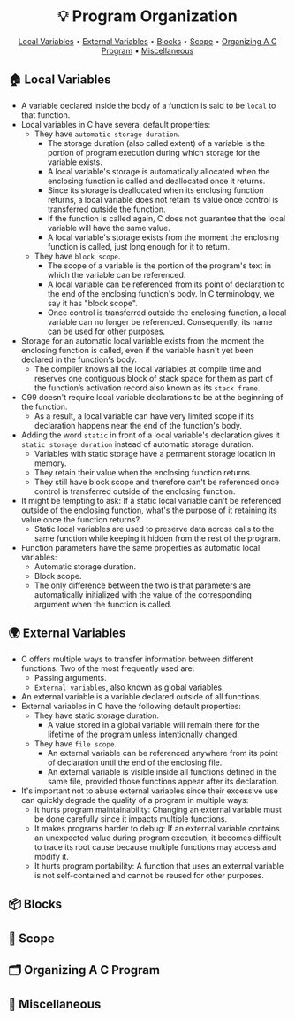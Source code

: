 <h1 align="center">💡<strong> Program Organization</strong></h1>
<p align="center">
  <a href="#house-local-variables">Local Variables</a> •
  <a href="#earth_africa-external-variables">External Variables</a> •
  <a href="#package-blocks">Blocks</a> •
  <a href="#telescope-scope">Scope</a> •
  <a href="#card_index_dividers-organizing-a-c-program">Organizing A C Program</a> •
  <a href="#game_die-miscellaneous"> Miscellaneous</a>
</p>

## :house: Local Variables

* A variable declared inside the body of a function is said to be ```local``` to that function.
* Local variables in C have several default properties:
   * They have ```automatic storage duration```.
      * The storage duration (also called extent) of a variable is the portion of program execution during which storage for the variable exists.
      * A local variable's storage is automatically allocated when the enclosing function is called and deallocated once it returns.
      * Since its storage is deallocated when its enclosing function returns, a local variable does not retain its value once control is transferred outside the function.
      * If the function is called again, C does not guarantee that the local variable will have the same value.
      * A local variable's storage exists from the moment the enclosing function is called, just long enough for it to return.
   * They have ```block scope```.
      * The scope of a variable is the portion of the program's text in which the variable can be referenced.
      * A local variable can be referenced from its point of declaration to the end of the enclosing function's body. In C terminology, we say it has "block scope".
      * Once control is transferred outside the enclosing function, a local variable can no longer be referenced. Consequently, its name can be used for other purposes.
* Storage for an automatic local variable exists from the moment the enclosing function is called, even if the variable hasn't yet been declared in the function's body.
   * The compiler knows all the local variables at compile time and reserves one contiguous block of stack space for them as part of the function’s activation record also known as its ```stack frame```.
* C99 doesn't require local variable declarations to be at the beginning of the function.
   * As a result, a local variable can have very limited scope if its declaration happens near the end of the function's body.
* Adding the word ```static``` in front of a local variable's declaration gives it ```static storage duration``` instead of automatic storage duration.
   * Variables with static storage have a permanent storage location in memory.
   * They retain their value when the enclosing function returns.
   * They still have block scope and therefore can't be referenced once control is transferred outside of the enclosing function.
* It might be tempting to ask: If a static local variable can't be referenced outside of the enclosing function, what's the purpose of it retaining its value once the function returns?
   * Static local variables are used to preserve data across calls to the same function while keeping it hidden from the rest of the program.
* Function parameters have the same properties as automatic local variables:
   * Automatic storage duration.
   * Block scope.
   * The only difference between the two is that parameters are automatically initialized with the value of the corresponding argument when the function is called.

## :earth_africa: External Variables

* C offers multiple ways to transfer information between different functions. Two of the most frequently used are:
   * Passing arguments.
   * ```External variables```, also known as global variables.
* An external variable is a variable declared outside of all functions.
* External variables in C have the following default properties:
   * They have static storage duration.
      * A value stored in a global variable will remain there for the lifetime of the program unless intentionally changed.
   * They have ```file scope```.
      * An external variable can be referenced anywhere from its point of declaration until the end of the enclosing file.
      * An external variable is visible inside all functions defined in the same file, provided those functions appear after its declaration.
* It's important not to abuse external variables since their excessive use can quickly degrade the quality of a program in multiple ways:
   * It hurts program maintainability: Changing an external variable must be done carefully since it impacts multiple functions.
   * It makes programs harder to debug: If an external variable contains an unexpected value during program execution, it becomes difficult to trace its root cause because multiple functions may access and modify it.
   * It hurts program portability: A function that uses an external variable is not self-contained and cannot be reused for other purposes.

## :package: Blocks

## :telescope: Scope

## :card_index_dividers: Organizing A C Program

## :game_die: Miscellaneous